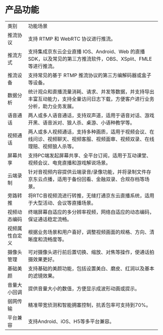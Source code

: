 # 产品功能

<table>
<tr>
    <td>类别<br/>
    <td>功能场景</td>
</tr>
<tr>
    <td>推流协议</td>
    <td>支持 RTMP 和 WebRTC 协议进行推流。</td>
</tr>
<tr>
    <td>推流方式</td>
    <td>支持集成京东云企业直播 IOS、Android、Web 的直播 SDK，以及常见的第三方推流软件，OBS、XSplit、FMLE 等进行推流。</td>
</tr>
<tr>
    <td>推流设备</td>
    <td>支持常见的基于 RTMP 推流协议的第三方编解码器或盒子等设备。</td>
</tr>
<tr>
    <td>数据分析</td>
    <td>统计观众和直播流量消耗、请求、并发等数据，并支持导出丰富互动能力，支持全量访问日志下载，方便客户进行业务分析，助力业务发展。</td>
</tr>
<tr>
    <td>语音通话</td>
    <td>两人或多人语音通话，支持双声道，适用于语音对话、游戏开黑、语音派对、狼人杀、桌游、小语种教学等。</td>
</tr>
<tr>
    <td>视频通话</td>
    <td>两人或多人视频通话，支持多种画质，适用于视频会议、在线问诊、视频聊天、视频客服、视频面审、视频双录、在线理赔、视频狼人杀等。</td>
</tr>
<tr>
    <td>屏幕共享</td>
    <td>支持PC端发起屏幕共享、全平台订阅，适用于互动课堂、视频会议、电竞直播和游戏解说场景。</td>
</tr>
<tr>
    <td>云端录制</td>
    <td>针对音视频内容提供云端录音/录像功能，并将录制文件存京东云点播，适用于备份回看、金融双录、合规存档等场景。
</td>
</tr>
    <td>旁路转推</td>
    <td>将RTC音视频流进行转推，无缝打通京东云直播系统，适用于大型活动、会议等直播场景。
</td>
</tr>
    <td>视频动态编码</td>
    <td>终端屏幕自适应的多分辨率视频，网络自适应的动态编码，保证通话稳定流畅。</td>
</tr>
<tr>
    <td>视频属性自定义</td>
    <td>根据业务场景和用户喜好，调整视频画面的规格、方向、清晰度和流畅度等。</td>
</tr>
<tr>
    <td>摄像头管理</td>
    <td>可对摄像头进行前后置切换、缩放、对焦等操作，使通话拍摄效果更好。</td>
</tr>
<tr>
    <td>基础美颜</td>
    <td>支持基础的美颜功能，包括设置美白、磨皮、红润以及基本的滤镜效果。</td>
</tr>
<tr>
    <td>音量大小回调</td>
    <td>提供音量大小的数值，方便显示成波形动画或提示。</td>
</tr> 
<tr>
    <td>弱网传输</td>
    <td>精准带宽侦测和智能拥塞控制，抗丢包率可支持到70%。</td>
</tr> 
<tr>
    <td>平台兼容</td>
    <td>支持Android、iOS、H5等多平台兼容。</td>
</tr>     
</table>


